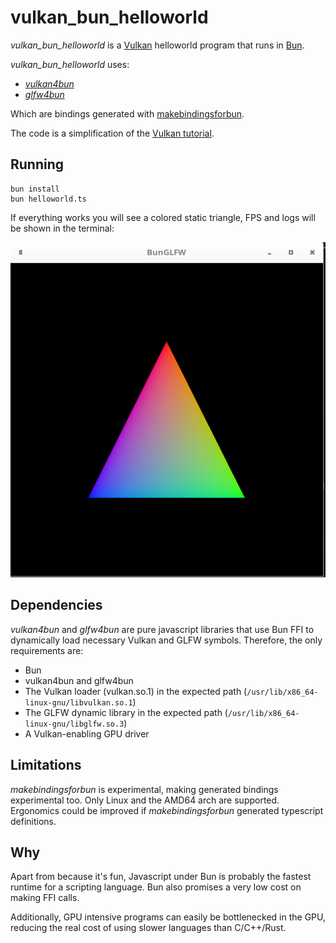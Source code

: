 # vulkan_bun_helloworld

*vulkan_bun_helloworld* is a [Vulkan](https://www.vulkan.org/) helloworld program that runs in [Bun](https://bun.sh/).

*vulkan_bun_helloworld* uses:
- [*vulkan4bun*](https://github.com/davidmanzanares/vulkan4bun)
- [*glfw4bun*](https://github.com/davidmanzanares/glfw4bun)

Which are bindings generated with [makebindingsforbun](https://github.com/davidmanzanares/makebindingsforbun).

The code is a simplification of the [Vulkan tutorial](https://vulkan-tutorial.com/).

## Running

```
bun install
bun helloworld.ts
```

If everything works you will see a colored static triangle, FPS and logs will be shown in the terminal:

![working example](https://github.com/davidmanzanares/vulkan_bun_helloworld/blob/master/result.png?raw=true)


## Dependencies

*vulkan4bun* and *glfw4bun* are pure javascript libraries that use Bun FFI to dynamically load necessary Vulkan and GLFW symbols. Therefore, the only requirements are:
- Bun
- vulkan4bun and glfw4bun
- The Vulkan loader (vulkan.so.1) in the expected path (`/usr/lib/x86_64-linux-gnu/libvulkan.so.1`)
- The GLFW dynamic library in the expected path (`/usr/lib/x86_64-linux-gnu/libglfw.so.3`)
- A Vulkan-enabling GPU driver

## Limitations

*makebindingsforbun* is experimental, making generated bindings experimental too. Only Linux and the AMD64 arch are supported. Ergonomics could be improved if *makebindingsforbun* generated typescript definitions.

## Why

Apart from because it's fun, Javascript under Bun is probably the fastest runtime for a scripting language. Bun also promises a very low cost on making FFI calls.

Additionally, GPU intensive programs can easily be bottlenecked in the GPU, reducing the real cost of using slower languages than C/C++/Rust. 
